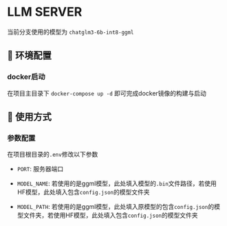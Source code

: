# LLM SERVER

当前分支使用的模型为
`chatglm3-6b-int8-ggml`

## 🐳 环境配置

### docker启动

在项目主目录下
`docker-compose up -d`
即可完成docker镜像的构建与启动



## 🤖 使用方式

### 参数配置

在项目根目录的`.env`修改以下参数

+ `PORT`: 服务器端口

+ `MODEL_NAME`: 若使用的是ggml模型，此处填入模型的`.bin`文件路径，若使用HF模型，此处填入包含`config.json`的模型文件夹

+ `MODEL_PATH`: 若使用的是ggml模型，此处填入原模型的包含`config.json`的模型文件夹，若使用HF模型，此处填入包含`config.json`的模型文件夹
